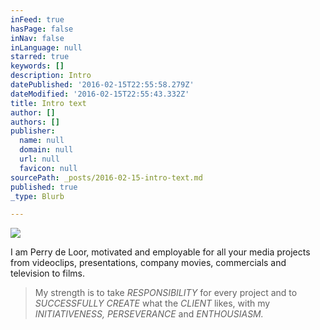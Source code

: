 ```yaml
---
inFeed: true
hasPage: false
inNav: false
inLanguage: null
starred: true
keywords: []
description: Intro
datePublished: '2016-02-15T22:55:58.279Z'
dateModified: '2016-02-15T22:55:43.332Z'
title: Intro text
author: []
authors: []
publisher:
  name: null
  domain: null
  url: null
  favicon: null
sourcePath: _posts/2016-02-15-intro-text.md
published: true
_type: Blurb

---
```

![](https://the-grid-user-content.s3-us-west-2.amazonaws.com/f44b5fa0-b778-431d-b2ce-9d17e4c238c6.jpg)

I am Perry de Loor, motivated and employable for all your media projects from videoclips, presentations, company movies, commercials and television to films.

> My strength is to take _RESPONSIBILITY_ for every project and to _SUCCESSFULLY CREATE_ what the _CLIENT_ likes, with my _INITIATIVENESS, PERSEVERANCE_ and _ENTHOUSIASM._